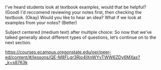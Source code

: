 I've heard students look at textbook examples, would that be helpful? (Good)
I'd reccomend reviewing your notes first, then checking the textbook. (Okay)
Would you like to hear an idea? What if we look at examples from your notes? (Better)


Subject centered (medium text) after multiple choice: So now that we’ve talked generally about different types of questions, let’s continue on to the next section.

https://courses.ecampus.oregonstate.edu/oer/peer-ed/content/#/lessons/QE-M8FLgr3Rjo4lXnWYvTWW6ZDy6MXax?_k=s8763k

